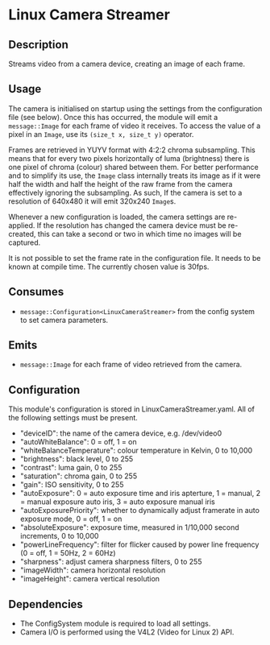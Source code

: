 Linux Camera Streamer
=====================

## Description

Streams video from a camera device, creating an image of each frame.

## Usage

The camera is initialised on startup using the settings from the configuration
file (see below). Once this has occurred, the module will emit a
`message::Image` for each frame of video it receives. To access the value
of a pixel in an `Image`, use its `(size_t x, size_t y)` operator.

Frames are retrieved in YUYV format with 4:2:2 chroma subsampling. This means
that for every two pixels horizontally of luma (brightness) there is one pixel
of chroma (colour) shared between them. For better performance and to simplify
its use, the `Image` class internally treats its image as if it were half the
width and half the height of the raw frame from the camera effectively ignoring
the subsampling. As such, If the camera is set to a resolution of 640x480 it
will emit 320x240 `Image`s.

Whenever a new configuration is loaded, the camera settings are re-applied. If
the resolution has changed the camera device must be re-created, this can take
a second or two in which time no images will be captured.

It is not possible to set the frame rate in the configuration file. It needs
to be known at compile time. The currently chosen value is 30fps.

## Consumes

* `message::Configuration<LinuxCameraStreamer>` from the config system to set
  camera parameters.

## Emits

* `message::Image` for each frame of video retrieved from the camera.

## Configuration

This module's configuration is stored in LinuxCameraStreamer.yaml. All of the
following settings must be present.

* "deviceID": the name of the camera device, e.g. /dev/video0
* "autoWhiteBalance": 0 = off, 1 = on
* "whiteBalanceTemperature": colour temperature in Kelvin, 0 to 10,000
* "brightness": black level, 0 to 255
* "contrast": luma gain, 0 to 255
* "saturation": chroma gain, 0 to 255
* "gain": ISO sensitivity, 0 to 255
* "autoExposure": 0 = auto exposure time and iris apterture, 1 = manual, 2 =
  manual exposure auto iris, 3 = auto exposure manual iris
* "autoExposurePriority": whether to dynamically adjust framerate in auto
  exposure mode, 0 = off, 1 = on
* "absoluteExposure": exposure time, measured in 1/10,000 second increments, 0
  to 10,000
* "powerLineFrequency": filter for flicker caused by power line frequency (0 =
  off, 1 = 50Hz, 2 = 60Hz)
* "sharpness": adjust camera sharpness filters, 0 to 255
* "imageWidth": camera horizontal resolution
* "imageHeight": camera vertical resolution

## Dependencies

* The ConfigSystem module is required to load all settings.
* Camera I/O is performed using the V4L2 (Video for Linux 2) API.

